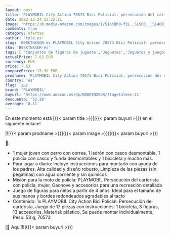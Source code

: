 ```yaml
---
layout: post
title: 'PLAYMOBIL City Action 70573 Bici Policial: persecución del carterista  para niños de 4 a 10 años'
date: 2022-12-24 13:22:21
image: 'https://m.media-amazon.com/images/I/51oKQh0-fiL._SL500_._SL400_.jpg'
comments: true
category: ofertas
author: 'tole.es'
slug: 'B08KTNXSGR-es PLAYMOBIL City Action 70573 Bici Policial: persecución del...'
sku: 'B08KTNXSGR-es'
tags: [ 'Conjuntos de figuras de juguete','Juguetes','Juguetes y juegos','Muñecos y figuras','playmobil','🇪🇸', ]
actualPrice: 7.63 EUR
currency: EUR
price: 7.63
comparePrice: 15.99 EUR
prodname: 'PLAYMOBIL City Action 70573 Bici Policial: persecución del carterista  para niños de 4 a 10 años'
country: 'es'
flag: '🇪🇸'
brand: 'PLAYMOBIL'
buyurl: 'https://www.amazon.es/dp/B08KTNXSGR/?tag=tolees-21'
descuento: '52.28'
average: '8.11'
---
```


En este momento está [{{< param title >}}]({{< param buyurl >}}) en el siguiente enlace!

[![{{< param prodname >}}]({{< param image >}})]({{< param buyurl >}})

🔎:

- 1 mujer joven con perro con correa, 1 ladrón con casco desmontable, 1 policía con casco y funda desmontables y 1 bicicleta y mucho más.
- Para jugar a diario: Incluye instrucciones para montarlo con ayuda de los padres, Alta calidad y diseño robusto, Limpieza de las piezas (sin pegatinas) con agua corriente y sin químicos
- Misión para la moto de policía: PLAYMOBIL Persecución del carterista con policía, mujer, Gaonove y accesorios para una recreación detallada
- Juego de figuras para niños a partir de 4 años: Ideal para el tamaño de sus manos y bordes redondeados agradables al tacto
- Contenido: 1x PLAYMOBIL City Action Bici Policial: Persecución del carterista, Juego de 17 piezas con instrucciones: 1 bicicleta, 3 figuras, 13 accesorios, Material: plástico, Se puede montar individualmente, Peso: 53 g, 70573

[🛒 Aquí!!!]({{< param buyurl >}})
